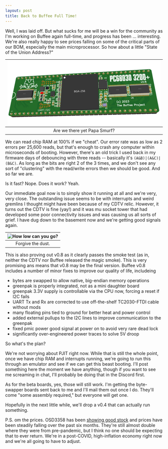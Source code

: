 ```yaml
---
layout: post
title: Back to Buffee Full Time!
---
```


Well, I was laid off. But what sucks for me will be a win for the community as I'm working on Buffee again full-time, and progress has been ... interesting. We're also really happy to see prices falling on some of the critical parts of our BOM, especially the main microprocessor. So how about a little "State of the Union Address?"

|![How low can you go?](https://raw.githubusercontent.com/lostcatproductions/lostcatproductions.github.io/master/images/Buffee_v0.8_render.png)|
| :-: |
|Are we there yet Papa Smurf?|

We can read chip RAM at 100% if we "cheat". Our error rate was as low as 2 errors per 25,600 reads, but that's enough to crash any computer within microseconds of booting. However, there's an old trick I used back in my firmware days of debouncing with three reads -- basically it's `(A&B)|(A&C)|(B&C)`. As long as the bits are right 2 of the 3 times, and we don't see any sort of "clustering" with the read/write errors then we should be good. And so far we are.

Is it fast? Nope. Does it work? Yeah.

Our immediate goal now is to simply show it running at all and we're very, very close. The outstanding issue seems to be with interrupts and weird gremlins I thought might have been because of my CDTV relic. However, it turns out the CDTV is fine (yay!) and it was mu socket tower that had developed some poor connectivity issues and was causing us all sorts of grief. I have dug down to the basement now and we're getting good signals again.

|![How low can you go?](https://raw.githubusercontent.com/lostcatproductions/lostcatproductions.github.io/master/images/Buffee_v0.8.png)|
| :-: |
|Forgive the dust.|

This is also proving out v0.8 as it clearly passes the smoke test (as in, neither the CDTV nor Buffee released the magic smoke). This is very promising ans means that v0.8 may be the final version. Buffee v0.8 includes a number of minor fixes to improve our quality of life, includeing

- bytes are swapped to allow native, big-endian memory operations
- greenpak is properly integrated, not as a mini daughter board
- greenpak 3.3V supply is controllable via the CPU now, forcing a reset if I2C fails
- UART Tx and Rx are corrected to use off-the-shelf TC2030-FTDI cable without mods
- many floating pins tied to ground for better heat and power control
- added external pullups to the I2C lines to improve communication to the greenpak
- fixed pmic power good signal at power on to avoid very rare dead lock
- significantly over-engineered power traces to solve 5V droop

So what's the plan?

We're not worrying about PJIT right now. While that is still the whole point, once we have chip RAM and interrupts running, we're going to run this through an emulator and see if we can get this beast booting. I'll post something here the moment we have anything, though if you want to see me screaming in chat, I'll probably be doing that in the Discord first.

As for the beta boards, yes, those will still work. I'm getting the byte-swapper boards sent back to me and I'll mail them out once I do. They'll come "some assembly required," but everyone will get one.

Hopefully in the next little while, we'll drop a v0.4 that can actually run something.

P.S. om the prices. OSD3358 has been [showing good stock](https://octopart.com/osd3358-512m-bsm-octavo+systems-86815982?r=sp) and prices have been steadily falling over the past six months. They're still almost double where they were from pre-pandemic, but I think no one should be expecting that to ever return. We're in a post-COVID, high-inflation economy right now and we're all going to have to adjust.
